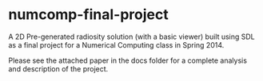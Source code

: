 # numcomp-final-project
A 2D Pre-generated radiosity solution (with a basic viewer) built using SDL as a final project for a Numerical Computing class in Spring 2014.

Please see the attached paper in the docs folder for a complete analysis and description of the project.
